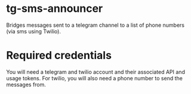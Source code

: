 # tg-sms-announcer

Bridges messages sent to a telegram channel to a list of phone numbers (via sms using Twilio).

# Required credentials
You will need a telegram and twilio account and their associated API and usage tokens.
For twilio, you will also need a phone number to send the messages from.

